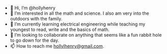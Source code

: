 - 👋 Hi, I’m @hollyhenry
- 👀 I’m interested in all the math and science. I also am very into the outdoors with the family. 
- 🌱 I’m currently learning electrical engineering while teaching my youngest to read, write and the basics of math.
- 💞️ I’m looking to collaborate on anything that seems like a fun rabbit hole to go down for the day. 
- 📫 How to reach me hollylhenry@gmail.com.

<!---
hollyhenry/hollyhenry is a ✨ special ✨ repository because its `README.md` (this file) appears on your GitHub profile.
You can click the Preview link to take a look at your changes.
--->
